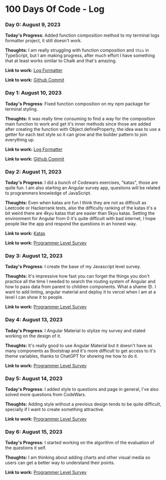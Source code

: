 # 100 Days Of Code - Log

### Day 0: August 9, 2023

**Today's Progress**: Added function composition method to my terminal logs formatter project, it still doesn't work.

**Thoughts:** I am really struggling with function composition and `this` in TypeScript, but I am making progress, after much effort I have something that at least works similar to Chalk and that's amazing.

**Link to work:** [Log Formatter](https://www.npmjs.com/package/format-logs)

**Link to work:** [Github Commit](https://github.com/Armando284/format-logs/commit/d781e47a8f64dc298148cbd5e51822f4e72abb97)

### Day 1: August 10, 2023

**Today's Progress**: Fixed function composition on my npm package for terminal styling.

**Thoughts:** It was really time consuming to find a way for the composition main function to work and get it's inner methods since those are added after creating the function with Object.defineProperty, the idea was to use a getter for each text style so it can grow and the builder pattern to join everything up.

**Link to work:** [Log Formatter](https://www.npmjs.com/package/format-logs)

**Link to work:** [Github Commit](https://github.com/Armando284/format-logs/commit/afd852be61364421a0bfe17312f61658f51edd44)

### Day 2: August 11, 2023

**Today's Progress**: I did a bunch of Codewars exercises, "katas", those are quite fun. I am also starting an Angular survey app, questions will be related to programmers knowledge of JavaScript.

**Thoughts:** Even when katas are fun I think they are not as difficult as Leetcode or Hackerrank tests, also the difficulty ranking of the katas it's a bit weird there are 4kyu katas that are easier than 5kyu katas. Setting the environment for Angular from 0 it's quite difficult with bad internet, I hope people like the app and respond the questions in an honest way.

**Link to work:** [Katas](https://www.codewars.com/users/Armando284/completed)

**Link to work:** [Programmer Level Survey](https://github.com/Armando284/programmer-level-survey)

### Day 3: August 12, 2023

**Today's Progress**: I create the base of my Javascript level survey.

**Thoughts:** It's impressive how fast you can forget the things you don't practice all the time I needed to search the routing system of Angular and how to pass data from parent to children components. What a shame 😞. I want to add linting, angular material and deploy it to vercel when I am at a level I can show it to people.

**Link to work:** [Programmer Level Survey](https://github.com/Armando284/programmer-level-survey)

### Day 4: August 13, 2023

**Today's Progress**: I Angular Material to stylize my survey and stated working on the design of it.

**Thoughts:** It's really good to use Angular Material but it doesn't have as many components as Bootstrap and it's more difficult to get access to it's theme variables, thanks to ChatGPT for showing me how to do it.

**Link to work:** [Programmer Level Survey](https://github.com/Armando284/programmer-level-survey)

### Day 5: August 14, 2023

**Today's Progress**: I added style to questions and page in general, I've also solved more questions from CodeWars.

**Thoughts:** Adding style without a previous design tends to be quite difficult, specially if I want to create something attractive.

**Link to work:** [Programmer Level Survey](https://github.com/Armando284/programmer-level-survey/commit/a53a7718491100084eb63028f61a69b1eda66e2f)

### Day 6: August 15, 2023

**Today's Progress**: I started working on the algorithm of the evaluation of the questions it self.

**Thoughts:** I am thinking about adding charts and other visual media so users can get a better way to understand their points.

**Link to work:** [Programmer Level Survey](https://github.com/Armando284/programmer-level-survey/commit/d71e2f866aeba10534dcac73a88eea8becd5aba2)